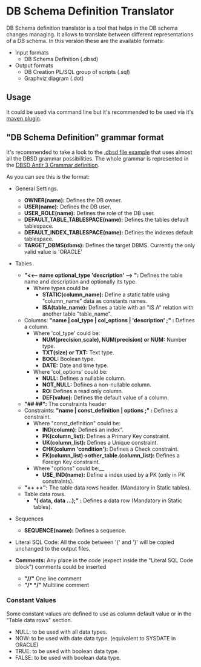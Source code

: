 DB Schema Definition Translator
===============================

DB Schema definition translator is a tool that helps in the DB schema changes managing.
It allows to translate between different representations of a DB schema.
In this version these are the available formats:

* Input formats
  * DB Schema Definition (.dbsd)
* Output formats
  * DB Creation PL/SQL group of scripts (.sql)
  * Graphviz diagram (.dot)


Usage
-----

It could be used via command line but it's recommended to be used via it's [maven plugin][1].


"DB Schema Definition" grammar format
-----------------------------------------
It's recommended to take a look to the [.dbsd file example][2] that uses almost all the DBSD grammar possibilities.
The whole grammar is represented in the [DBSD Antlr 3 Grammar definition][3].

As you can see this is the format:

* General Settings.
  * __OWNER(name):__ Defines the DB owner.
  * __USER(name):__ Defines the DB user.
  * __USER_ROLE(name):__ Defines the role of the DB user.
  * __DEFAULT_TABLE_TABLESPACE(name):__ Defines the tables default tablespace.
  * __DEFAULT_INDEX_TABLESPACE(name):__ Defines the indexes default tablespace.
  * __TARGET_DBMS(dbms):__ Defines the target DBMS. Currently the only valid value is 'ORACLE'
* Tables
  * __"<<-- name optional_type 'description' --> ":__ Defines the table name and description and optionally its type.
    * Where types could be
      * __STATIC(column_name):__ Define a static table using "column_name" data as constants names.
      * __ISA(table_name):__ Defines a table with an "IS A" relation with another table "table_name".
  * Columns: __"name | col_type | col_options | 'description' ;" :__ Defines a column.
      * Where 'col_type' could be:
         * __NUM(precision,scale), NUM(precision) or NUM:__ Number type.
         * __TXT(size) or TXT:__ Text type.
         * __BOOL:__ Boolean type.
         * __DATE:__ Date and time type.
      * Where 'col_options' could be:
         * __NULL:__ Defines a nullable column.
         * __NOT_NULL:__ Defines a non-nullable column.
         * __RO:__ Defines a read only column.
         * __DEF(value):__ Defines the default value of a column.
  * __"##     ##":__ The constraints header
  * Constraints: __"name | const_definition | options ;" :__ Defines a constraint.
      * Where "const_definition" could be:
         * __IND(column):__ Defines an index".
         * __PK(column_list):__ Defines a Primary Key constraint.
         * __UK(column_list):__ Defines a Unique constraint.
         * __CHK(column 'condition'):__ Defines a Check constraint.
         * __FK(column_list)->other_table.(column_list):__ Defines a Foreign Key constraint.
      * Where "options" could be:__
         * __USE_IND(name):__ Define a index used by a PK (only in PK constraints).
  * __"++     ++":__ The table data rows header. (Mandatory in Static tables).
  * Table data rows.
    * __"( data, data ...);" :__ Defines a data row (Mandatory in Static tables).
* Sequences
  * __SEQUENCE(name):__ Defines a sequence.
* Literal SQL Code: All the code between '{' and '}' will be copied unchanged to the output files.

* __Comments:__ Any place in the code (expect inside the "Literal SQL Code block") comments could be inserted
  * __"//"__  One line comment
  * __"/* */"__ Multiline comment

### Constant Values ###
Some constant values are defined to use as column default value or in the "Table data rows" section.
  * NULL: to be used with all data types.
  * NOW: to be used with date data type. (equivalent to SYSDATE in ORACLE)
  * TRUE: to be used with boolean data type.
  * FALSE: to be used with boolean data type.



[1]: https://github.com/ryoppei/db-schema-definition-translator-maven-plugin  "DB Schema Definition Translator Maven Plugin"
[2]: src/test/resources/testInput.dbsd ".dbsd File Example"
[3]: src/main/antlr/Dbsd.g "DBSD Antlr 3 Grammar"